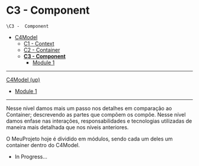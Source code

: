 # C3 -  Component

`\C3 -  Component`

* [C4Model](/docs/README.md)
  * [C1 -  Context](/docs/C1%20-%20%20Context/README.md)
  * [C2 - Container](/docs/C2%20-%20Container/README.md)
  * [**C3 -  Component**](/docs/C3%20-%20%20Component/README.md)
    * [Module 1](/docs/C3%20-%20%20Component/Module%201/README.md)

---

[C4Model (up)](/docs/README.md)

- [Module 1](/docs/C3%20-%20%20Component/Module%201/README.md)

---

Nesse nível damos mais um passo nos detalhes em comparação ao Container; descrevendo as partes que compõem os compõe. Nesse nível damos enfase nas interações, responsabilidades e tecnologias utilizadas de maneira mais detalhada que nos níveis anteriores. 

O MeuProjeto hoje é dividido em módulos, sendo cada um deles um container dentro do C4Model.

- In Progress...